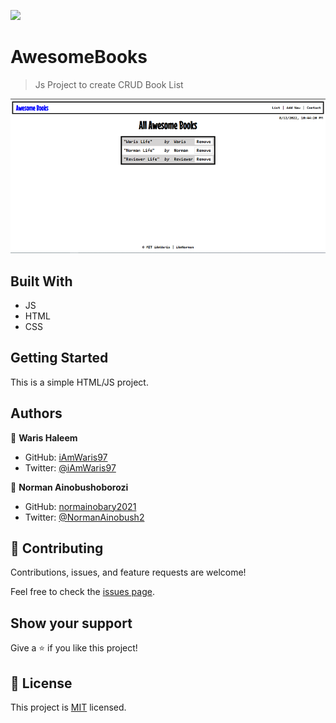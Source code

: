 ![](https://img.shields.io/badge/Microverse-blueviolet)

# AwesomeBooks

> Js Project to create CRUD Book List

![Project Screenshot](./img/snapshot.PNG "Portfolio Project")

## Built With

- JS
- HTML
- CSS


## Getting Started
This is a simple HTML/JS project.


## Authors

👤 **Waris Haleem**

- GitHub: [iAmWaris97](https://github.com/iAmWaris97)
- Twitter: [@iAmWaris97](https://twitter.com/iAmWaris97)

👤 **Norman Ainobushoborozi**

- GitHub: [normainobary2021](https://github.com/normainobary2021)
- Twitter: [@NormanAinobush2](https://twitter.com/NormanAinobush2)

## 🤝 Contributing

Contributions, issues, and feature requests are welcome!

Feel free to check the [issues page](../../issues/).

## Show your support

Give a ⭐️ if you like this project!


## 📝 License

This project is [MIT](./MIT.md) licensed.